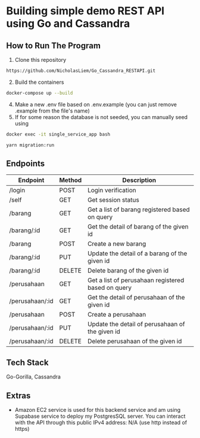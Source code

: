 # Building simple demo REST API using Go and Cassandra

## **How to Run The Program**
1. Clone this repository
```sh
https://github.com/NicholasLiem/Go_Cassandra_RESTAPI.git
```
2. Build the containers
```sh
docker-compose up --build
```
4. Make a new .env file based on .env.example (you can just remove .example from the file's name)
5. If for some reason the database is not seeded, you can manually seed using
```sh
docker exec -it single_service_app bash
```
```sh
yarn migration:run
```

## **Endpoints**
| Endpoint             | Method   | Description                                        |
|----------------------|----------|----------------------------------------------------|
| /login               | POST     | Login verification                                 |
| /self                | GET      | Get session status                                 |
| /barang              | GET      | Get a list of barang registered based on query     |
| /barang/:id          | GET      | Get the detail of barang of the given id           |
| /barang              | POST     | Create a new barang                                |
| /barang/:id          | PUT      | Update the detail of a barang of the given id      |
| /barang/:id          | DELETE   | Delete barang of the given id                      |
| /perusahaan          | GET      | Get a list of perusahaan registered based on query |
| /perusahaan/:id      | GET      | Get the detail of perusahaan of the given id       |
| /perusahaan          | POST     | Create a perusahaan                                |
| /perusahaan/:id      | PUT      | Update the detail of perusahaan of the given id    |
| /perusahaan/:id      | DELETE   | Delete perusahaan of the given id                  |


## **Tech Stack**
Go-Gorilla, Cassandra

## **Extras**
- Amazon EC2 service is used for this backend service and am using Supabase service to deploy my PostgresSQL server. You can interact with the API through this public IPv4 address: N/A (use http instead of https)
